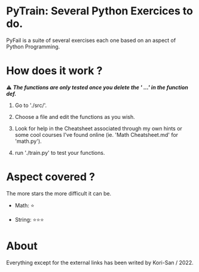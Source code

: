 # PyTrain: Several Python Exercices to do.

PyFail is a suite of several exercises each one based on an aspect of Python Programming.

# How does it work ?

⚠️ ***The functions are only tested once you delete the '    ...' in the function def.***

1. Go to './src/'.

2. Choose a file and edit the functions as you wish.

3. Look for help in the Cheatsheet associated through my own hints or some cool courses I've found online (ie. 'Math Cheatsheet.md' for 'math.py').

4. run './train.py' to test your functions.

# Aspect covered ?

The more stars the more difficult it can be.

- Math: ⭐

- String: ⭐⭐⭐

# About
Everything except for the external links has been writed by Kori-San / 2022.
